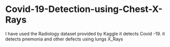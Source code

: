 # Covid-19-Detection-using-Chest-X-Rays
I have used the Radiology dataset provided by Kaggle it detects Covid -19.
it detects pnemonia and other defects using lungs X_Rays
